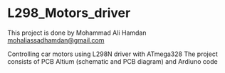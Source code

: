 # L298_Motors_driver
This project is done by Mohammad Ali Hamdan
mohaliassadhamdan@gmail.com

Controlling car motors using L298N driver with ATmega328
The project consists of PCB Altium (schematic and PCB diagram) and Ardiuno code 


